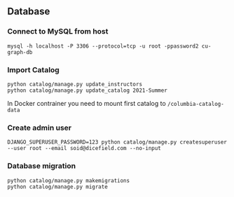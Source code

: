 
## Database

### Connect to MySQL from host

    mysql -h localhost -P 3306 --protocol=tcp -u root -ppassword2 cu-graph-db

### Import Catalog

    python catalog/manage.py update_instructors
    python catalog/manage.py update_catalog 2021-Summer

In Docker contrainer you need to mount first catalog to
`/columbia-catalog-data`

### Create admin user

    DJANGO_SUPERUSER_PASSWORD=123 python catalog/manage.py createsuperuser --user root --email soid@dicefield.com --no-input

### Database migration

    python catalog/manage.py makemigrations
    python catalog/manage.py migrate
